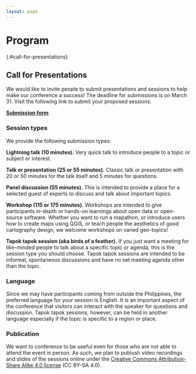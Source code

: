 ```yaml
---
layout: page
---
```

# Program

{:#call-for-presentations}
## Call for Presentations
We would like to invite people to submit presentations and sessions to help make our conference a success! The deadline for submissions is on March 31. Visit the following link to submit your proposed sessions.

**[Submission form](https://docs.google.com/forms/d/e/1FAIpQLSfY1Xso3LnqwQHvCrIhqulUSjzdthegzJ03DAd9AlWRV1f7Zw/viewform)**

### Session types
We provide the following submission types:

**Lightning talk (10 minutes).** Very quick talk to introduce people to a topic or subject or interest.

**Talk or presentation (25 or 55 minutes).** Classic talk or presentation with 20 or 50 minutes for the talk itself and 5 minutes for questions.

**Panel discussion (55 minutes).** This is intended to provide a place for a selected guest of experts to discuss and talk about important topics.

**Workshop (115 or 175 minutes).** Workshops are intended to give participants in-depth or hands-on learnings about open data or open-source software. Whether you want to run a mapathon, or introduce users how to create maps using QGIS, or teach people the aesthetics of good cartography design, we welcome workshops on varied geo-topics!

**Tapok tapok session (aka birds of a feather).** If you just want a meeting for like-minded people to talk about a specific topic or agenda, this is the session type you should choose. Tapok tapok sessions are intended to be informal, spontaneous discussions and have no set meeting agenda other than the topic.

### Language
Since we may have participants coming from outside the Philippines, the preferred language for your session is English. It is an important aspect of the conference that visitors can interact with the speaker for questions and discussion. Tapok tapok sessions, however, can be held in another language especially if the topic is specific to a region or place.

### Publication
We want to conference to be useful even for those who are not able to attend the event in person. As such, we plan to publush video recordings and slides of the sessions online under the [Creative Commons Attribution-Share Alike 4.0 license](https://creativecommons.org/licenses/by-sa/4.0/) (CC BY-SA 4.0).

<!-- {:#program}
# Program

{:#workshops}
# Workshops

{:#tapok-tapok}
# Tapok-tapok -->
